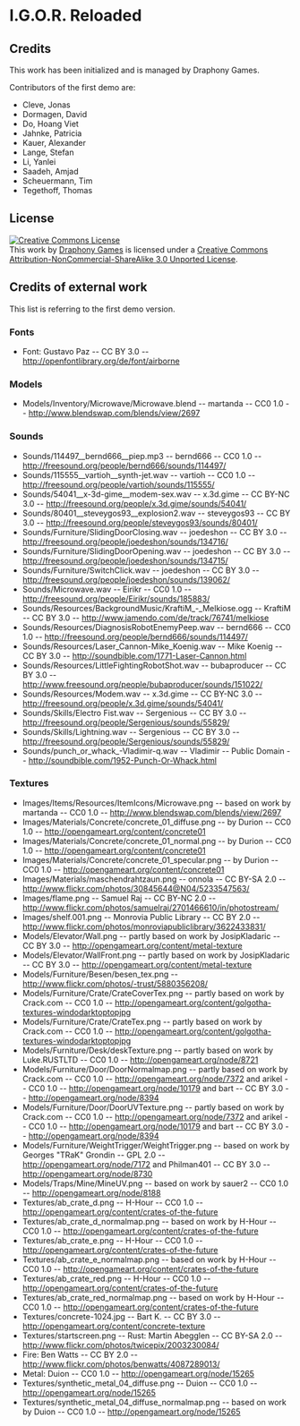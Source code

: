 I.G.O.R. Reloaded
=================


## Credits
This work has been initialized and is managed by Draphony Games.

Contributors of the first demo are:
* Cleve, Jonas
* Dormagen, David
* Do, Hoang Viet
* Jahnke, Patricia
* Kauer, Alexander
* Lange, Stefan
* Li, Yanlei
* Saadeh, Amjad
* Scheuermann, Tim
* Tegethoff, Thomas


## License
<a rel="license" href="http://creativecommons.org/licenses/by-nc-sa/3.0/deed.en_US"><img alt="Creative Commons License" style="border-width:0" src="http://i.creativecommons.org/l/by-nc-sa/3.0/88x31.png" /></a><br />This work by <a xmlns:cc="http://creativecommons.org/ns#" href="http://www.draphony.de" property="cc:attributionName" rel="cc:attributionURL">Draphony Games</a> is licensed under a <a rel="license" href="http://creativecommons.org/licenses/by-nc-sa/3.0/deed.en_US">Creative Commons Attribution-NonCommercial-ShareAlike 3.0 Unported License</a>.



## Credits of external work
This list is referring to the first demo version.

### Fonts
* Font: Gustavo Paz -- CC BY 3.0 -- http://openfontlibrary.org/de/font/airborne

### Models
* Models/Inventory/Microwave/Microwave.blend -- martanda -- CC0 1.0 -- http://www.blendswap.com/blends/view/2697

### Sounds
* Sounds/114497__bernd666__piep.mp3 -- bernd666 -- CC0 1.0 -- http://freesound.org/people/bernd666/sounds/114497/
* Sounds/115555__vartioh__synth-jet.wav -- vartioh -- CC0 1.0 -- http://freesound.org/people/vartioh/sounds/115555/
* Sounds/54041__x-3d-gime__modem-sex.wav -- x.3d.gime -- CC BY-NC 3.0 -- http://freesound.org/people/x.3d.gime/sounds/54041/
* Sounds/80401__steveygos93__explosion2.wav -- steveygos93 -- CC BY 3.0 -- http://freesound.org/people/steveygos93/sounds/80401/
* Sounds/Furniture/SlidingDoorClosing.wav -- joedeshon -- CC BY 3.0 -- http://freesound.org/people/joedeshon/sounds/134716/
* Sounds/Furniture/SlidingDoorOpening.wav -- joedeshon -- CC BY 3.0 -- http://freesound.org/people/joedeshon/sounds/134715/
* Sounds/Furniture/SwitchClick.wav -- joedeshon -- CC BY 3.0 -- http://freesound.org/people/joedeshon/sounds/139062/
* Sounds/Microwave.wav -- Eirikr -- CC0 1.0 --http://freesound.org/people/Eirikr/sounds/185883/
* Sounds/Resources/BackgroundMusic/KraftiM_-_Melkiose.ogg -- KraftiM -- CC BY 3.0 -- http://www.jamendo.com/de/track/76741/melkiose
* Sounds/Resources/DiagnosisRobotEnemyPeep.wav -- bernd666 -- CC0 1.0 -- http://freesound.org/people/bernd666/sounds/114497/
* Sounds/Resources/Laser_Cannon-Mike_Koenig.wav -- Mike Koenig -- CC BY 3.0 -- http://soundbible.com/1771-Laser-Cannon.html
* Sounds/Resources/LittleFightingRobotShot.wav -- bubaproducer -- CC BY 3.0 -- http://www.freesound.org/people/bubaproducer/sounds/151022/
* Sounds/Resources/Modem.wav -- x.3d.gime -- CC BY-NC 3.0 -- http://freesound.org/people/x.3d.gime/sounds/54041/
* Sounds/Skills/Electro Fist.wav -- Sergenious -- CC BY 3.0 -- http://freesound.org/people/Sergenious/sounds/55829/
* Sounds/Skills/Lightning.wav -- Sergenious -- CC BY 3.0 -- http://freesound.org/people/Sergenious/sounds/55829/
* Sounds/punch_or_whack_-Vladimir-q.wav -- Vladimir -- Public Domain -- http://soundbible.com/1952-Punch-Or-Whack.html

### Textures
* Images/Items/Resources/ItemIcons/Microwave.png -- based on work by martanda -- CC0 1.0 -- http://www.blendswap.com/blends/view/2697
* Images/Materials/Concrete/concrete_01_diffuse.png -- by Durion -- CC0 1.0 -- http://opengameart.org/content/concrete01
* Images/Materials/Concrete/concrete_01_normal.png -- by Durion -- CC0 1.0 -- http://opengameart.org/content/concrete01
* Images/Materials/Concrete/concrete_01_specular.png -- by Durion -- CC0 1.0 -- http://opengameart.org/content/concrete01
* Images/Materials/maschendrahtzaun.png -- onnola -- CC BY-SA 2.0 -- http://www.flickr.com/photos/30845644@N04/5233547563/
* Images/flame.png -- Samuel Raj -- CC BY-NC 2.0 -- http://www.flickr.com/photos/samuelraj/2701466610/in/photostream/
* Images/shelf.001.png -- Monrovia Public Library -- CC BY 2.0 -- http://www.flickr.com/photos/monroviapubliclibrary/3622433831/
* Models/Elevator/Wall.png -- partly based on work by JosipKladaric -- CC BY 3.0 -- http://opengameart.org/content/metal-texture
* Models/Elevator/WallFront.png -- partly based on work by JosipKladaric -- CC BY 3.0 -- http://opengameart.org/content/metal-texture
* Models/Furniture/Besen/besen_tex.png -- http://www.flickr.com/photos/-trust/5880356208/
* Models/Furniture/Crate/CrateCoverTex.png -- partly based on work by Crack.com -- CC0 1.0 -- http://opengameart.org/content/golgotha-textures-windodarktoptopjpg
* Models/Furniture/Crate/CrateTex.png -- partly based on work by Crack.com -- CC0 1.0 -- http://opengameart.org/content/golgotha-textures-windodarktoptopjpg
* Models/Furniture/Desk/deskTexture.png -- partly based on work by Luke.RUSTLTD -- CC0 1.0 -- http://opengameart.org/node/8721
* Models/Furniture/Door/DoorNormalmap.png -- partly based on work by Crack.com -- CC0 1.0 -- http://opengameart.org/node/7372 and arikel -- CC0 1.0 -- http://opengameart.org/node/10179 and bart -- CC BY 3.0 -- http://opengameart.org/node/8394
* Models/Furniture/Door/DoorUVTexture.png -- partly based on work by Crack.com -- CC0 1.0 -- http://opengameart.org/node/7372 and arikel -- CC0 1.0 -- http://opengameart.org/node/10179 and bart -- CC BY 3.0 -- http://opengameart.org/node/8394
* Models/Furniture/WeightTrigger/WeightTrigger.png -- based on work by Georges "TRaK" Grondin -- GPL 2.0 -- http://opengameart.org/node/7172 and Philman401 -- CC BY 3.0 -- http://opengameart.org/node/8730
* Models/Traps/Mine/MineUV.png -- based on work by sauer2 -- CC0 1.0 -- http://opengameart.org/node/8188
* Textures/ab_crate_d.png -- H-Hour -- CC0 1.0 -- http://opengameart.org/content/crates-of-the-future
* Textures/ab_crate_d_normalmap.png -- based on work by H-Hour -- CC0 1.0 -- http://opengameart.org/content/crates-of-the-future
* Textures/ab_crate_e.png -- H-Hour -- CC0 1.0 -- http://opengameart.org/content/crates-of-the-future
* Textures/ab_crate_e_normalmap.png -- based on work by H-Hour -- CC0 1.0 -- http://opengameart.org/content/crates-of-the-future
* Textures/ab_crate_red.png -- H-Hour -- CC0 1.0 -- http://opengameart.org/content/crates-of-the-future
* Textures/ab_crate_red_normalmap.png -- based on work by H-Hour -- CC0 1.0 -- http://opengameart.org/content/crates-of-the-future
* Textures/concrete-1024.jpg -- Bart K. -- CC BY 3.0 -- http://opengameart.org/content/concrete-texture
* Textures/startscreen.png -- Rust: Martin Abegglen -- CC BY-SA 2.0 -- http://www.flickr.com/photos/twicepix/2003230084/
* Fire: Ben Watts -- CC BY 2.0 -- http://www.flickr.com/photos/benwatts/4087289013/
* Metal: Duion -- CC0 1.0 -- http://opengameart.org/node/15265
* Textures/synthetic_metal_04_diffuse.png -- Duion -- CC0 1.0 -- http://opengameart.org/node/15265
* Textures/synthetic_metal_04_diffuse_normalmap.png -- based on work by Duion -- CC0 1.0 -- http://opengameart.org/node/15265
